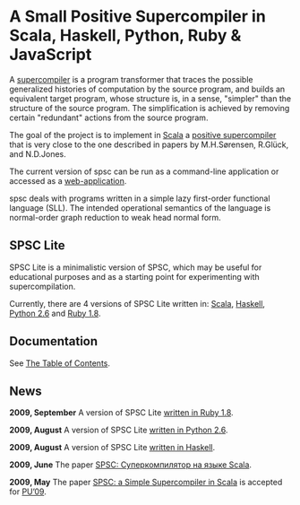 # A Small Positive Supercompiler in Scala, Haskell, Python, Ruby & JavaScript

A [supercompiler](http://sites.google.com/site/keldyshscp/Home/supercompilerconcept)
is a program transformer that traces the possible generalized histories
of computation by the source program, and builds an equivalent target
program, whose structure is, in a sense, "simpler" than the structure of
the source program. The simplification is achieved by removing certain
"redundant" actions from the source program.

The goal of the project is to implement in
[Scala](http://www.scala-lang.org) a [positive
supercompiler](http://sites.google.com/site/keldyshscp/Home/positive-supercompilers)
that is very close to the one described in papers by M.H.Sørensen,
R.Glück, and N.D.Jones.

The current version of spsc can be run as a command-line application or
accessed as a [web-application](http://spsc.appspot.com/).

spsc deals with programs written in a simple lazy first-order functional
language (SLL). The intended operational semantics of the language is
normal-order graph reduction to weak head normal form.

## SPSC Lite

SPSC Lite is a minimalistic version of SPSC, which may be useful for
educational purposes and as a starting point for experimenting with
supercompilation.

Currently, there are 4 versions of SPSC Lite written in:
[Scala](spsc_lite_scala/readme),
[Haskell](spsc_lite_haskell/README.md),
[Python 2.6](spsc_lite_python/README.md) and
[Ruby 1.8](spsc_lite_ruby/README.md).

## Documentation

See [The Table of Contents](docs/README.md).

## News

**2009, September** A version of SPSC Lite
[written in Ruby 1.8](spsc_lite_ruby/README.md).

**2009, August** A version of SPSC Lite
[written in Python 2.6](spsc_lite_python/README.md).

**2009, August** A version of SPSC Lite
[written in Haskell](spsc_lite_haskell/README.md).

**2009, June** The paper
[SPSC: Суперкомпилятор на языке Scala](https://storage.googleapis.com/google-code-archive-downloads/v2/code.google.com/spsc/Klyuchnikov,Romanenko-2009--SPSC-.Superkompilyator.na.yazyke.Scala.pdf).

**2009, May** The paper
[SPSC: a Simple Supercompiler in Scala](https://storage.googleapis.com/google-code-archive-downloads/v2/code.google.com/spsc/Klyuchnikov__Romanenko__SPSC_a_Simple_Supercompiler_in_Scala.pdf)
is accepted for
[PU’09](http://psi.nsc.ru/psi09/p_understanding/index).

